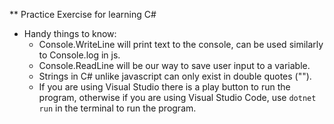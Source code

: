 ** Practice Exercise for learning C#
* Handy things to know:
    - Console.WriteLine will print text to the console, can be used similarly to Console.log in js.
    - Console.ReadLine will be our way to save user input to a variable. 
    - Strings in C# unlike javascript can only exist in double quotes ("").
    - If you are using Visual Studio there is a play button to run the program, otherwise if you are using Visual Studio Code, use `dotnet run` in the terminal to run the program.
